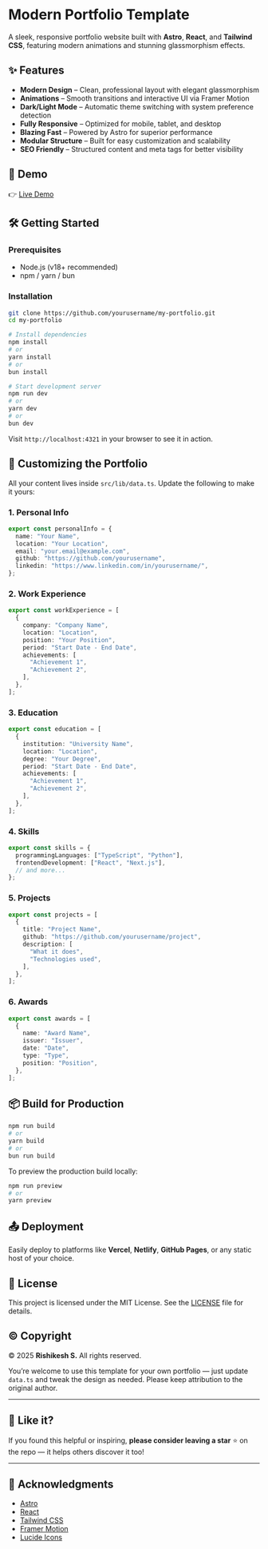 # Modern Portfolio Template

A sleek, responsive portfolio website built with **Astro**, **React**, and **Tailwind CSS**, featuring modern animations and stunning glassmorphism effects.

## ✨ Features

- **Modern Design** – Clean, professional layout with elegant glassmorphism
- **Animations** – Smooth transitions and interactive UI via Framer Motion
- **Dark/Light Mode** – Automatic theme switching with system preference detection
- **Fully Responsive** – Optimized for mobile, tablet, and desktop
- **Blazing Fast** – Powered by Astro for superior performance
- **Modular Structure** – Built for easy customization and scalability
- **SEO Friendly** – Structured content and meta tags for better visibility

## 🚀 Demo

👉 [Live Demo](https://rishilol.vercel.app/)

## 🛠 Getting Started

### Prerequisites

- Node.js (v18+ recommended)
- npm / yarn / bun

### Installation

```bash
git clone https://github.com/yourusername/my-portfolio.git
cd my-portfolio

# Install dependencies
npm install
# or
yarn install
# or
bun install

# Start development server
npm run dev
# or
yarn dev
# or
bun dev
```

Visit `http://localhost:4321` in your browser to see it in action.

## 🧩 Customizing the Portfolio

All your content lives inside `src/lib/data.ts`. Update the following to make it yours:

### 1. Personal Info

```ts
export const personalInfo = {
  name: "Your Name",
  location: "Your Location",
  email: "your.email@example.com",
  github: "https://github.com/yourusername",
  linkedin: "https://www.linkedin.com/in/yourusername/",
};
```

### 2. Work Experience

```ts
export const workExperience = [
  {
    company: "Company Name",
    location: "Location",
    position: "Your Position",
    period: "Start Date - End Date",
    achievements: [
      "Achievement 1",
      "Achievement 2",
    ],
  },
];
```

### 3. Education

```ts
export const education = [
  {
    institution: "University Name",
    location: "Location",
    degree: "Your Degree",
    period: "Start Date - End Date",
    achievements: [
      "Achievement 1",
      "Achievement 2",
    ],
  },
];
```

### 4. Skills

```ts
export const skills = {
  programmingLanguages: ["TypeScript", "Python"],
  frontendDevelopment: ["React", "Next.js"],
  // and more...
};
```

### 5. Projects

```ts
export const projects = [
  {
    title: "Project Name",
    github: "https://github.com/yourusername/project",
    description: [
      "What it does",
      "Technologies used",
    ],
  },
];
```

### 6. Awards

```ts
export const awards = [
  {
    name: "Award Name",
    issuer: "Issuer",
    date: "Date",
    type: "Type",
    position: "Position",
  },
];
```

## 📦 Build for Production

```bash
npm run build
# or
yarn build
# or
bun run build
```

To preview the production build locally:

```bash
npm run preview
# or
yarn preview
```

## 📤 Deployment

Easily deploy to platforms like **Vercel**, **Netlify**, **GitHub Pages**, or any static host of your choice.

## 📝 License

This project is licensed under the MIT License. See the [LICENSE](LICENSE) file for details.

## ©️ Copyright

© 2025 **Rishikesh S.** All rights reserved.

You’re welcome to use this template for your own portfolio — just update `data.ts` and tweak the design as needed. Please keep attribution to the original author.

---

## 🌟 Like it?

If you found this helpful or inspiring, **please consider leaving a star** ⭐ on the repo — it helps others discover it too!

---

## 🙏 Acknowledgments

- [Astro](https://astro.build/)
- [React](https://reactjs.org/)
- [Tailwind CSS](https://tailwindcss.com/)
- [Framer Motion](https://www.framer.com/motion/)
- [Lucide Icons](https://lucide.dev/)
